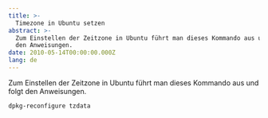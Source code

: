 ```yaml
---
title: >-
  Timezone in Ubuntu setzen
abstract: >-
  Zum Einstellen der Zeitzone in Ubuntu führt man dieses Kommando aus und folgt
  den Anweisungen.
date: 2010-05-14T00:00:00.000Z
lang: de
---
```


Zum Einstellen der Zeitzone in Ubuntu führt man dieses Kommando aus und folgt
den Anweisungen.

    dpkg-reconfigure tzdata
